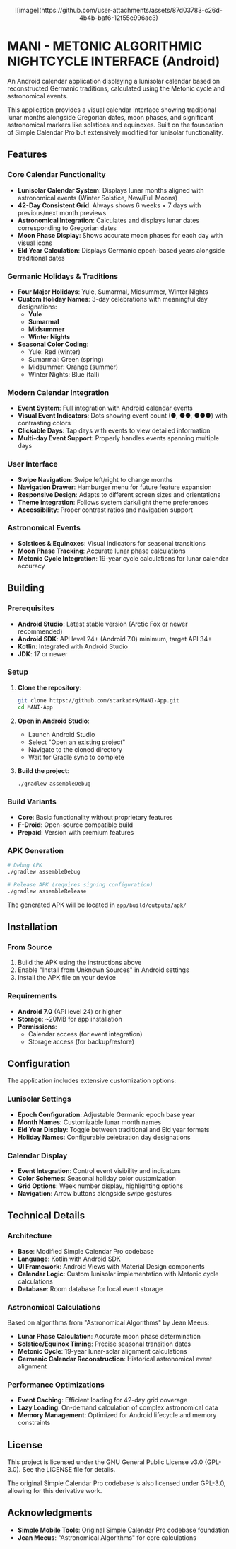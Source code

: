 
<p align="center">
![image](https://github.com/user-attachments/assets/87d03783-c26d-4b4b-baf6-12f55e996ac3)
</p>

# MANI - METONIC ALGORITHMIC NIGHTCYCLE INTERFACE (Android)

An Android calendar application displaying a lunisolar calendar based on reconstructed Germanic traditions, calculated using the Metonic cycle and astronomical events.

This application provides a visual calendar interface showing traditional lunar months alongside Gregorian dates, moon phases, and significant astronomical markers like solstices and equinoxes. Built on the foundation of Simple Calendar Pro but extensively modified for lunisolar functionality.

## Features

### Core Calendar Functionality
- **Lunisolar Calendar System**: Displays lunar months aligned with astronomical events (Winter Solstice, New/Full Moons)
- **42-Day Consistent Grid**: Always shows 6 weeks × 7 days with previous/next month previews
- **Astronomical Integration**: Calculates and displays lunar dates corresponding to Gregorian dates
- **Moon Phase Display**: Shows accurate moon phases for each day with visual icons
- **Eld Year Calculation**: Displays Germanic epoch-based years alongside traditional dates

### Germanic Holidays & Traditions
- **Four Major Holidays**: Yule, Sumarmal, Midsummer, Winter Nights
- **Custom Holiday Names**: 3-day celebrations with meaningful day designations:
  - **Yule**
  - **Sumarmal**
  - **Midsummer**
  - **Winter Nights**
- **Seasonal Color Coding**: 
  - Yule: Red (winter)
  - Sumarmal: Green (spring)
  - Midsummer: Orange (summer)
  - Winter Nights: Blue (fall)

### Modern Calendar Integration
- **Event System**: Full integration with Android calendar events
- **Visual Event Indicators**: Dots showing event count (●, ●●, ●●●) with contrasting colors
- **Clickable Days**: Tap days with events to view detailed information
- **Multi-day Event Support**: Properly handles events spanning multiple days

### User Interface
- **Swipe Navigation**: Swipe left/right to change months
- **Navigation Drawer**: Hamburger menu for future feature expansion
- **Responsive Design**: Adapts to different screen sizes and orientations
- **Theme Integration**: Follows system dark/light theme preferences
- **Accessibility**: Proper contrast ratios and navigation support

### Astronomical Events
- **Solstices & Equinoxes**: Visual indicators for seasonal transitions
- **Moon Phase Tracking**: Accurate lunar phase calculations
- **Metonic Cycle Integration**: 19-year cycle calculations for lunar calendar accuracy

## Building

### Prerequisites
- **Android Studio**: Latest stable version (Arctic Fox or newer recommended)
- **Android SDK**: API level 24+ (Android 7.0) minimum, target API 34+
- **Kotlin**: Integrated with Android Studio
- **JDK**: 17 or newer

### Setup
1. **Clone the repository**:
   ```bash
   git clone https://github.com/starkadr9/MANI-App.git
   cd MANI-App
   ```

2. **Open in Android Studio**:
   - Launch Android Studio
   - Select "Open an existing project"
   - Navigate to the cloned directory
   - Wait for Gradle sync to complete

3. **Build the project**:
   ```bash
   ./gradlew assembleDebug
   ```

### Build Variants
- **Core**: Basic functionality without proprietary features
- **F-Droid**: Open-source compatible build
- **Prepaid**: Version with premium features

### APK Generation
```bash
# Debug APK
./gradlew assembleDebug

# Release APK (requires signing configuration)
./gradlew assembleRelease
```

The generated APK will be located in `app/build/outputs/apk/`

## Installation

### From Source
1. Build the APK using the instructions above
2. Enable "Install from Unknown Sources" in Android settings
3. Install the APK file on your device

### Requirements
- **Android 7.0** (API level 24) or higher
- **Storage**: ~20MB for app installation
- **Permissions**: 
  - Calendar access (for event integration)
  - Storage access (for backup/restore)

## Configuration

The application includes extensive customization options:

### Lunisolar Settings
- **Epoch Configuration**: Adjustable Germanic epoch base year
- **Month Names**: Customizable lunar month names
- **Eld Year Display**: Toggle between traditional and Eld year formats
- **Holiday Names**: Configurable celebration day designations

### Calendar Display
- **Event Integration**: Control event visibility and indicators
- **Color Schemes**: Seasonal holiday color customization
- **Grid Options**: Week number display, highlighting options
- **Navigation**: Arrow buttons alongside swipe gestures

## Technical Details

### Architecture
- **Base**: Modified Simple Calendar Pro codebase
- **Language**: Kotlin with Android SDK
- **UI Framework**: Android Views with Material Design components
- **Calendar Logic**: Custom lunisolar implementation with Metonic cycle calculations
- **Database**: Room database for local event storage

### Astronomical Calculations
Based on algorithms from "Astronomical Algorithms" by Jean Meeus:
- **Lunar Phase Calculation**: Accurate moon phase determination
- **Solstice/Equinox Timing**: Precise seasonal transition dates
- **Metonic Cycle**: 19-year lunar-solar alignment calculations
- **Germanic Calendar Reconstruction**: Historical astronomical event alignment

### Performance Optimizations
- **Event Caching**: Efficient loading for 42-day grid coverage
- **Lazy Loading**: On-demand calculation of complex astronomical data
- **Memory Management**: Optimized for Android lifecycle and memory constraints

## License

This project is licensed under the GNU General Public License v3.0 (GPL-3.0). See the LICENSE file for details.

The original Simple Calendar Pro codebase is also licensed under GPL-3.0, allowing for this derivative work.

## Acknowledgments

- **Simple Mobile Tools**: Original Simple Calendar Pro codebase foundation
- **Jean Meeus**: "Astronomical Algorithms" for core calculations
